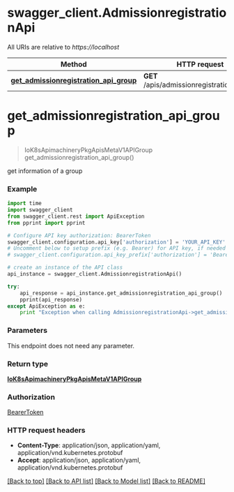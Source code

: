 # swagger_client.AdmissionregistrationApi

All URIs are relative to *https://localhost*

Method | HTTP request | Description
------------- | ------------- | -------------
[**get_admissionregistration_api_group**](AdmissionregistrationApi.md#get_admissionregistration_api_group) | **GET** /apis/admissionregistration.k8s.io/ | 


# **get_admissionregistration_api_group**
> IoK8sApimachineryPkgApisMetaV1APIGroup get_admissionregistration_api_group()



get information of a group

### Example 
```python
import time
import swagger_client
from swagger_client.rest import ApiException
from pprint import pprint

# Configure API key authorization: BearerToken
swagger_client.configuration.api_key['authorization'] = 'YOUR_API_KEY'
# Uncomment below to setup prefix (e.g. Bearer) for API key, if needed
# swagger_client.configuration.api_key_prefix['authorization'] = 'Bearer'

# create an instance of the API class
api_instance = swagger_client.AdmissionregistrationApi()

try: 
    api_response = api_instance.get_admissionregistration_api_group()
    pprint(api_response)
except ApiException as e:
    print "Exception when calling AdmissionregistrationApi->get_admissionregistration_api_group: %s\n" % e
```

### Parameters
This endpoint does not need any parameter.

### Return type

[**IoK8sApimachineryPkgApisMetaV1APIGroup**](IoK8sApimachineryPkgApisMetaV1APIGroup.md)

### Authorization

[BearerToken](../README.md#BearerToken)

### HTTP request headers

 - **Content-Type**: application/json, application/yaml, application/vnd.kubernetes.protobuf
 - **Accept**: application/json, application/yaml, application/vnd.kubernetes.protobuf

[[Back to top]](#) [[Back to API list]](../README.md#documentation-for-api-endpoints) [[Back to Model list]](../README.md#documentation-for-models) [[Back to README]](../README.md)

